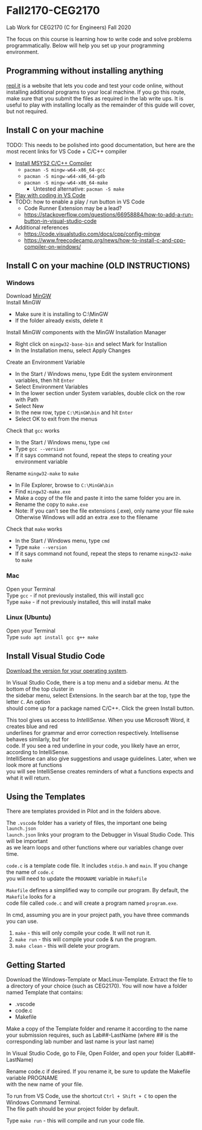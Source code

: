 # Fall2170-CEG2170
Lab Work for CEG2170 (C for Engineers) Fall 2020

The focus on this course is learning how to write code and solve problems programmatically.  Below will help you set up your programming environment.  

## Programming without installing anything
[repl.it](repl.it) is a website that lets you code and test your code online, without installing additional programs to your local machine.  If you go this route, make sure that you submit the files as required in the lab write ups.  It is useful to play with installing locally as the remainder of this guide will cover, but not required.

## Install C on your machine

TODO: This needs to be polished into good documentation, but here are the most recent links for VS Code + C/C++ compiler

- [Install MSYS2 C/C++ Compiler](https://www.msys2.org/)
  - `pacman -S mingw-w64-x86_64-gcc`
  - `pacman -S mingw-w64-x86_64-gdb`
  - `pacman -S mingw-w64-x86_64-make`
    - Untested alternative: `pacman -S make`
- [Play with coding in VS Code](https://code.visualstudio.com/docs/languages/cpp)
- TODO: how to enable a play / run button in VS Code
  - Code Runner Extension may be a lead?
  - https://stackoverflow.com/questions/66958884/how-to-add-a-run-button-in-visual-studio-code
- Additional references
  - https://code.visualstudio.com/docs/cpp/config-mingw
  - https://www.freecodecamp.org/news/how-to-install-c-and-cpp-compiler-on-windows/

## Install C on your machine (OLD INSTRUCTIONS)

### Windows
Download [MinGW](https://osdn.net/projects/mingw/downloads/68260/mingw-get-setup.exe/)  
Install MinGW 
* Make sure it is installing to C:\MinGW
* If the folder already exists, delete it

Install MinGW components with the MinGW Installation Manager
* Right click on `mingw32-base-bin` and select Mark for Installion
* In the Installation menu, select Apply Changes

Create an Environment Variable
* In the Start / Windows menu, type Edit the system environment variables, then hit `Enter`
* Select Environment Variables
* In the lower section under System variables, double click on the row with Path
* Select New
* In the new row, type `C:\MinGW\bin` and hit `Enter`
* Select OK to exit from the menus

Check that `gcc` works
* In the Start / Windows menu, type `cmd`
* Type `gcc --version`
* If it says command not found, repeat the steps to creating your environment variable

Rename `mingw32-make` to `make`
* In File Explorer, browse to `C:\MinGW\bin`
* Find `mingw32-make.exe`
* Make a copy of the file and paste it into the same folder you are in.
* Rename the copy to `make.exe`
* Note: If you can't see the file extensions (.exe), only name your file `make`  
  Otherwise Windows will add an extra .exe to the filename  

Check that `make` works
* In the Start / Windows menu, type `cmd`
* Type `make --version`
* If it says command not found, repeat the steps to rename `mingw32-make` to `make`

### Mac
Open your Terminal  
Type `gcc` - if not previously installed, this will install gcc  
Type `make` - if not previously installed, this will install make

### Linux (Ubuntu)
Open your Terminal  
Type `sudo apt install gcc g++ make`

## Install Visual Studio Code
[Download the version for your operating system](https://code.visualstudio.com/download).

In Visual Studio Code, there is a top menu and a sidebar menu.  At the bottom of the top cluster in  
the sidebar menu, select Extensions.  In the search bar at the top, type the letter `C`.  An option  
should come up for a package named C/C++.  Click the green Install button.

This tool gives us access to *IntelliSense*.  When you use Microsoft Word, it creates blue and red  
underlines for grammar and error correction respectively.  Intellisense behaves similarly, but for  
code.  If you see a red underline in your code, you likely have an error, according to IntelliSense.  
IntelliSense can also give suggestions and usage guidelines.  Later, when we look more at functions  
you will see IntelliSense creates reminders of what a functions expects and what it will return.

## Using the Templates
There are templates provided in Pilot and in the folders above.  

The `.vscode` folder has a variety of files, the important one being `launch.json`  
`launch.json` links your program to the Debugger in Visual Studio Code.  This will be important  
as we learn loops and other functions where our variables change over time.

`code.c` is a template code file.  It includes `stdio.h` and `main`.  If you change the name of `code.c`  
you will need to update the `PROGNAME` variable in `Makefile`

`Makefile` defines a simplified way to compile our program.  By default, the `Makefile` looks for a  
code file called `code.c` and will create a program named `program.exe`.

In cmd, assuming you are in your project path, you have three commands you can use.
1. `make` - this will only compile your code.  It will not run it.
2. `make run` - this will compile your code & run the program.
3. `make clean` - this will delete your program.

## Getting Started

Download the Windows-Template or MacLinux-Template.  Extract the file to a directory of your choice (such as CEG2170).  You will now have a folder named Template that contains:
* .vscode
* code.c
* Makefile

Make a copy of the Template folder and rename it according to the name your submission requires, such as Lab##-LastName (where ## is the corresponding lab number and last name is your last name)

In Visual Studio Code, go to File, Open Folder, and open your folder (Lab##-LastName)

Rename code.c if desired.  If you rename it, be sure to update the Makefile variable PROGNAME  
with the new name of your file.

To run from VS Code, use the shortcut `Ctrl + Shift + C` to open the Windows Command Terminal.  
The file path should be your project folder by default.

Type `make run` - this will compile and run your code file.  
